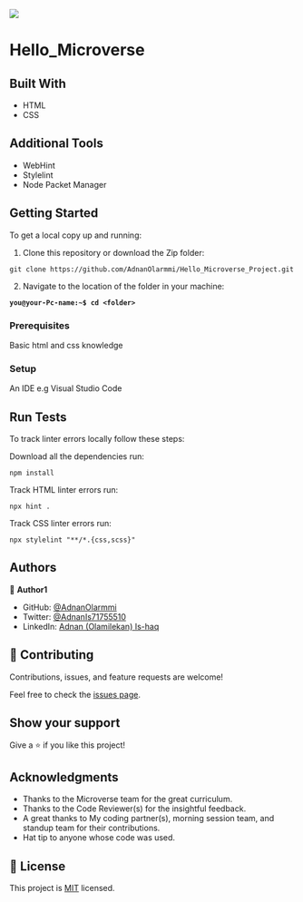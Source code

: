 ![](https://img.shields.io/badge/Microverse-blueviolet)

# Hello_Microverse

[](hello.png)

## Built With

- HTML
- CSS

## Additional Tools

- WebHint
- Stylelint
- Node Packet Manager


## Getting Started

To get a local copy up and running:

1. Clone this repository or download the Zip folder:

```
git clone https://github.com/AdnanOlarmmi/Hello_Microverse_Project.git
```

2. Navigate to the location of the folder in your machine:

**``you@your-Pc-name:~$ cd <folder>``**


### Prerequisites

Basic html and css knowledge

### Setup

An IDE e.g Visual Studio Code

## Run Tests
To track linter errors locally follow these steps:  

Download all the dependencies run:
```
npm install
```
Track HTML linter errors run:
```
npx hint .
```
Track CSS linter errors run:
```
npx stylelint "**/*.{css,scss}"
```

## Authors

👤 **Author1**

- GitHub: [@AdnanOlarmmi](https://github.com/adnanolarmmi)
- Twitter: [@AdnanIs71755510](https://twitter.com/AdnanIs71755510)
- LinkedIn: [Adnan (Olamilekan) Is-haq](https://linkedin.com/in/adnan-is-haq-olamilekan)

## 🤝 Contributing

Contributions, issues, and feature requests are welcome!

Feel free to check the [issues page](https://github.com/AdnanOlarmmi/Hello_Microverse_Project/issues).

## Show your support

Give a ⭐️ if you like this project!

## Acknowledgments

- Thanks to the Microverse team for the great curriculum.
- Thanks to the Code Reviewer(s) for the insightful feedback.
- A great thanks to My coding partner(s), morning session team, and standup team for their contributions.
- Hat tip to anyone whose code was used.

## 📝 License

This project is [MIT](./MIT.md) licensed.
